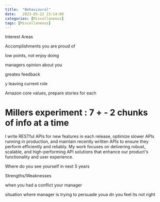 ```yaml
---
title:  "Behavioural"
date:   2023-05-22 23:14:00
categories: [Miscellaneous]
tags: [Miscellaneous]
---
```



Interest Areas

Accomplishments you are proud of

low points, not enjoy doing

managers opinion about you

greates feedback

y leaving current role

Amazon core values, prepare stories for each

# Millers experiment : 7 + - 2 chunks of info at a time

I write RESTful APIs for new features in each release, optimize slower APIs
running in production, and maintain recently written APIs to ensure they perform
efficiently and reliably. My work focuses on delivering robust, scalable, and
high-performing API solutions that enhance our product's functionality and user
experience.

Where do you see yourself in next 5 years

Strengths/Weaknesses

when you had a conflict your manager

situation where manager is trying to persuade youa dn you feel its not right

